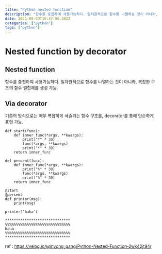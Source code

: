 ```yaml
---
title: "Python nested function"
description: "함수를 중첩하여 사용가능하다. 일차원적으로 함수를 나열하는 것이 아니라, 복잡한 구조의 함수 결합체를 생성 가능.기존의 방식으로는 매우 복잡하게 서술되는 함수 구조를, decorator를 통해 단순하게 표현 가능.ref : https&#x3A;//velog.io/@in"
date: 2021-08-03T16:47:56.382Z
categories: ["python"]
tags: ["python"]
---
```

# Nested function by decorator
## Nested function
함수를 중첩하여 사용가능하다. 일차원적으로 함수를 나열하는 것이 아니라, 복잡한 구조의 함수 결합체를 생성 가능.

## Via decorator
기존의 방식으로는 매우 복잡하게 서술되는 함수 구조를, decorator를 통해 단순하게 표현 가능.

```
def start(func):
    def inner_func(*args, **kwargs):
        print("*" * 30)
        func(*args, **kwargs)
        print("*" * 30)
    return inner_func

def percent(func):
    def inner_func(*args, **kwargs):
        print("%" * 30)
        func(*args, **kwargs)
        print("%" * 30)
    return inner_func

@start
@percent
def printer(msg):
    print(msg)

printer('haha')

******************************
%%%%%%%%%%%%%%%%%%%%%%%%%%%%%%
haha
%%%%%%%%%%%%%%%%%%%%%%%%%%%%%%
******************************
```
ref : https://velog.io/@inyong_pang/Python-Nested-Function-2wk42jt94r